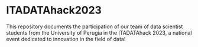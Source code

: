 # ITADATAhack2023
This repository documents the participation of our team of data scientist students from the University of Perugia in the ITADATAhack 2023, a national event dedicated to innovation in the field of data!
